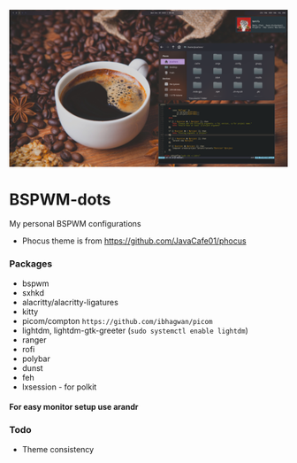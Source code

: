 ![alt text](https://github.com/johnsci911/BSPWM-dots/blob/master/Screenshot.png?raw=true "Screenshot")

# BSPWM-dots

My personal BSPWM configurations

- Phocus theme is from https://github.com/JavaCafe01/phocus

### Packages
- bspwm
- sxhkd
- alacritty/alacritty-ligatures
- kitty
- picom/compton `https://github.com/ibhagwan/picom`
- lightdm, lightdm-gtk-greeter (`sudo systemctl enable lightdm`)
- ranger
- rofi
- polybar
- dunst
- feh
- lxsession - for polkit

#### For easy monitor setup use arandr

### Todo
- Theme consistency
